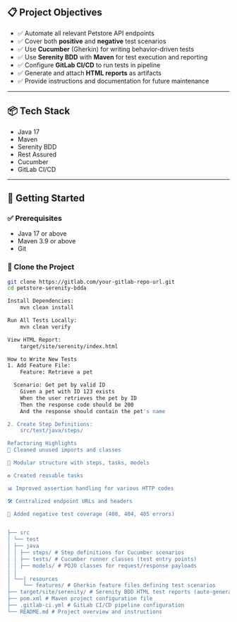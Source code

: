 ## 📋 Project Objectives

- ✅ Automate all relevant Petstore API endpoints
- ✅ Cover both **positive** and **negative** test scenarios
- ✅ Use **Cucumber** (Gherkin) for writing behavior-driven tests
- ✅ Use **Serenity BDD** with **Maven** for test execution and reporting
- ✅ Configure **GitLab CI/CD** to run tests in pipeline
- ✅ Generate and attach **HTML reports** as artifacts
- ✅ Provide instructions and documentation for future maintenance
---

## 📦 Tech Stack

- Java 17
- Maven
- Serenity BDD
- Rest Assured
- Cucumber
- GitLab CI/CD

---

## 🚀 Getting Started

### ✅ Prerequisites
- Java 17 or above
- Maven 3.9 or above
- Git

### 🔧 Clone the Project
```bash
git clone https://gitlab.com/your-gitlab-repo-url.git
cd petstore-serenity-bdda

Install Dependencies:
	mvn clean install

Run All Tests Locally:
	mvn clean verify

View HTML Report:
	target/site/serenity/index.html

How to Write New Tests
1. Add Feature File:
	Feature: Retrieve a pet

  Scenario: Get pet by valid ID
    Given a pet with ID 123 exists
    When the user retrieves the pet by ID
    Then the response code should be 200
    And the response should contain the pet's name

2. Create Step Definitions:
	src/test/java/steps/

Refactoring Highlights
🧹 Cleaned unused imports and classes

📁 Modular structure with steps, tasks, models

♻️ Created reusable tasks

📊 Improved assertion handling for various HTTP codes

🛠 Centralized endpoint URLs and headers

🧪 Added negative test coverage (400, 404, 405 errors)


├── src
│ └── test
│ ├── java
│ │ ├── steps/ # Step definitions for Cucumber scenarios
│ │ ├── tests/ # Cucumber runner classes (test entry points)
│ │ ├── models/ # POJO classes for request/response payloads
│ │
│ └──| resources
│ 	 └── features/ # Gherkin feature files defining test scenarios
├── target/site/serenity/ # Serenity BDD HTML test reports (auto-generated)
├── pom.xml # Maven project configuration file
├── .gitlab-ci.yml # GitLab CI/CD pipeline configuration
└── README.md # Project overview and instructions

